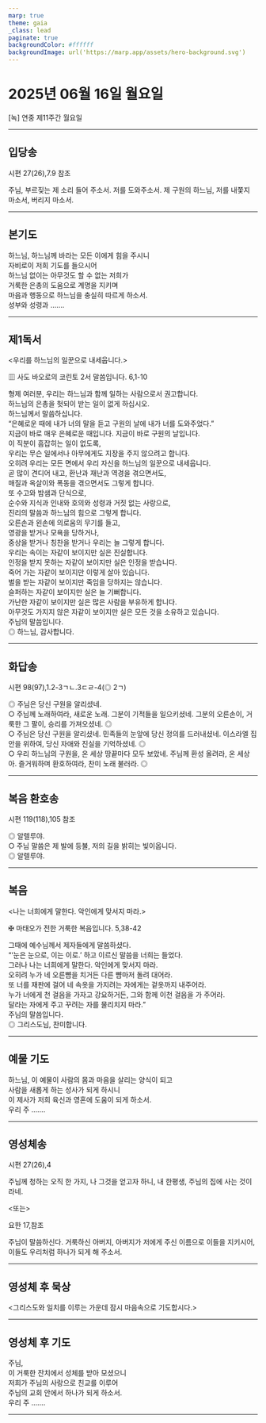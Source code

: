```yaml
---
marp: true
theme: gaia
_class: lead
paginate: true
backgroundColor: #ffffff
backgroundImage: url('https://marp.app/assets/hero-background.svg')
---
```


# 2025년 06월 16일 월요일

[녹] 연중 제11주간 월요일  




---

## 입당송

시편 27(26),7.9 참조

주님, 부르짖는 제 소리 들어 주소서. 저를 도와주소서. 제 구원의 하느님, 저를 내쫓지 마소서, 버리지 마소서.  
  


---

## 본기도

하느님, 하느님께 바라는 모든 이에게 힘을 주시니  
자비로이 저희 기도를 들으시어  
하느님 없이는 아무것도 할 수 없는 저희가  
거룩한 은총의 도움으로 계명을 지키며  
마음과 행동으로 하느님을 충실히 따르게 하소서.  
성부와 성령과 …….  
  


---

## 제1독서

<우리를 하느님의 일꾼으로 내세웁니다.>

▥ 사도 바오로의 코린토 2서 말씀입니다. 6,1-10

형제 여러분, 우리는 하느님과 함께 일하는 사람으로서 권고합니다.  
하느님의 은총을 헛되이 받는 일이 없게 하십시오.  
하느님께서 말씀하십니다.  
“은혜로운 때에 내가 너의 말을 듣고 구원의 날에 내가 너를 도와주었다.”  
지금이 바로 매우 은혜로운 때입니다. 지금이 바로 구원의 날입니다.  
이 직분이 흠잡히는 일이 없도록,  
우리는 무슨 일에서나 아무에게도 지장을 주지 않으려고 합니다.  
오히려 우리는 모든 면에서 우리 자신을 하느님의 일꾼으로 내세웁니다.  
곧 많이 견디어 내고, 환난과 재난과 역경을 겪으면서도,  
매질과 옥살이와 폭동을 겪으면서도 그렇게 합니다.  
또 수고와 밤샘과 단식으로,  
순수와 지식과 인내와 호의와 성령과 거짓 없는 사랑으로,  
진리의 말씀과 하느님의 힘으로 그렇게 합니다.  
오른손과 왼손에 의로움의 무기를 들고,  
영광을 받거나 모욕을 당하거나,  
중상을 받거나 칭찬을 받거나 우리는 늘 그렇게 합니다.  
우리는 속이는 자같이 보이지만 실은 진실합니다.  
인정을 받지 못하는 자같이 보이지만 실은 인정을 받습니다.  
죽어 가는 자같이 보이지만 이렇게 살아 있습니다.  
벌을 받는 자같이 보이지만 죽임을 당하지는 않습니다.  
슬퍼하는 자같이 보이지만 실은 늘 기뻐합니다.  
가난한 자같이 보이지만 실은 많은 사람을 부유하게 합니다.  
아무것도 가지지 않은 자같이 보이지만 실은 모든 것을 소유하고 있습니다.  
주님의 말씀입니다.  
◎ 하느님, 감사합니다.  
  


---

## 화답송

시편 98(97),1.2-3ㄱㄴ.3ㄷㄹ-4(◎ 2ㄱ)

◎ 주님은 당신 구원을 알리셨네.  
○ 주님께 노래하여라, 새로운 노래. 그분이 기적들을 일으키셨네. 그분의 오른손이, 거룩한 그 팔이, 승리를 가져오셨네. ◎  
○ 주님은 당신 구원을 알리셨네. 민족들의 눈앞에 당신 정의를 드러내셨네. 이스라엘 집안을 위하여, 당신 자애와 진실을 기억하셨네. ◎  
○ 우리 하느님의 구원을, 온 세상 땅끝마다 모두 보았네. 주님께 환성 올려라, 온 세상아. 즐거워하며 환호하여라, 찬미 노래 불러라. ◎  
  


---

## 복음 환호송

시편 119(118),105 참조

◎ 알렐루야.  
○ 주님 말씀은 제 발에 등불, 저의 길을 밝히는 빛이옵니다.  
◎ 알렐루야.  
  


---

## 복음

<나는 너희에게 말한다. 악인에게 맞서지 마라.>

✠ 마태오가 전한 거룩한 복음입니다. 5,38-42

그때에 예수님께서 제자들에게 말씀하셨다.  
“‘눈은 눈으로, 이는 이로.’ 하고 이르신 말씀을 너희는 들었다.  
그러나 나는 너희에게 말한다. 악인에게 맞서지 마라.  
오히려 누가 네 오른뺨을 치거든 다른 뺨마저 돌려 대어라.  
또 너를 재판에 걸어 네 속옷을 가지려는 자에게는 겉옷까지 내주어라.  
누가 너에게 천 걸음을 가자고 강요하거든, 그와 함께 이천 걸음을 가 주어라.  
달라는 자에게 주고 꾸려는 자를 물리치지 마라.”  
주님의 말씀입니다.  
◎ 그리스도님, 찬미합니다.  
  


---

## 예물 기도

하느님, 이 예물이 사람의 몸과 마음을 살리는 양식이 되고  
사람을 새롭게 하는 성사가 되게 하시니  
이 제사가 저희 육신과 영혼에 도움이 되게 하소서.  
우리 주 …….  
  


---

## 영성체송

시편 27(26),4

주님께 청하는 오직 한 가지, 나 그것을 얻고자 하니, 내 한평생, 주님의 집에 사는 것이라네.  
  
<또는>  
  
요한 17,참조  
  
주님이 말씀하신다. 거룩하신 아버지, 아버지가 저에게 주신 이름으로 이들을 지키시어, 이들도 우리처럼 하나가 되게 해 주소서.  


---

## 영성체 후 묵상

<그리스도와 일치를 이루는 가운데 잠시 마음속으로 기도합시다.>  


---

## 영성체 후 기도

주님,  
이 거룩한 잔치에서 성체를 받아 모셨으니  
저희가 주님의 사랑으로 친교를 이루어  
주님의 교회 안에서 하나가 되게 하소서.  
우리 주 …….  
  


---